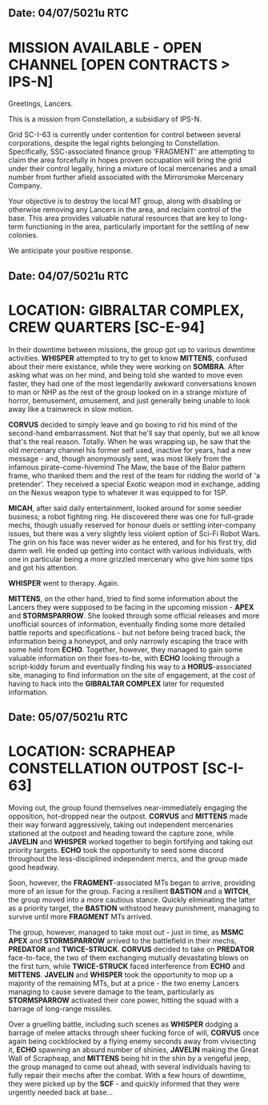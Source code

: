 ## Date: 04/07/5021u RTC
# MISSION AVAILABLE - OPEN CHANNEL [OPEN CONTRACTS > IPS-N]
Greetings, Lancers.

This is a mission from Constellation, a subsidiary of IPS-N.

Grid SC-I-63 is currently under contention for control between several corporations, despite the legal rights belonging to Constellation. Specifically, SSC-associated finance group 'FRAGMENT' are attempting to claim the area forcefully in hopes proven occupation will bring the grid under their control legally, hiring a mixture of local mercenaries and a small number from further afield associated with the Mirrorsmoke Mercenary Company.

Your objective is to destroy the local MT group, along with disabling or otherwise removing any Lancers in the area, and reclaim control of the base. This area provides valuable natural resources that are key to long-term functioning in the area, particularly important for the settling of new colonies.

We anticipate your positive response.



## Date: 04/07/5021u RTC
# LOCATION: GIBRALTAR COMPLEX, CREW QUARTERS [SC-E-94]
In their downtime between missions, the group got up to various downtime activities. **WHISPER** attempted to try to get to know **MITTENS**, confused about their mere existance, while they were working on **SOMBRA**. After asking what was on her mind, and being told she wanted to move even faster, they had one of the most legendarily awkward conversations known to man or NHP as the rest of the group looked on in a strange mixture of horror, bemusement, *a*musement, and just generally being unable to look away like a trainwreck in slow motion.

**CORVUS** decided to simply leave and go boxing to rid his mind of the second-hand embarrassment. Not that he'll say that openly, but we all know that's the real reason. Totally. When he was wrapping up, he saw that the old mercenary channel his former self used, inactive for years, had a new message - and, though anonymously sent, was most likely from the infamous pirate-come-hivemind The Maw, the base of the Balor pattern frame, who thanked them and the rest of the team for ridding the world of 'a pretender'. They received a special Exotic weapon mod in exchange, adding on the Nexus weapon type to whatever it was equipped to for 1SP.

**MICAH**, after said daily entertainment, looked around for some seedier business; a robot fighting ring. He discovered there was one for full-grade mechs, though usually reserved for honour duels or settling inter-company issues, but there was a very slightly less violent option of Sci-Fi Robot Wars. The grin on his face was never wider as he entered, and for his first try, did damn well. He ended up getting into contact with various individuals, with one in particular being a more grizzled mercenary who give him some tips and got his attention.

**WHISPER** went to therapy. Again.

**MITTENS**, on the other hand, tried to find some information about the Lancers they were supposed to be facing in the upcoming mission - **APEX** and **STORMSPARROW**. She looked through some official releases and more unofficial sources of information, eventually finding some more detailed battle reports and specifications - but not before being traced back, the information being a honeypot, and only narrowly escaping the trace with some held from **ECHO**. Together, however, they managed to gain some valuable information on their foes-to-be, with **ECHO** looking through a script-kiddy forum and eventually finding his way to a **HORUS**-associated site, managing to find information on the site of engagement, at the cost of having to hack into the **GIBRALTAR COMPLEX** later for requested information.



## Date: 05/07/5021u RTC
# LOCATION: SCRAPHEAP CONSTELLATION OUTPOST [SC-I-63]
Moving out, the group found themselves near-immediately engaging the opposition, hot-dropped near the outpost. **CORVUS** and **MITTENS** made their way forward aggressively, taking out independent mercenaries stationed at the outpost and heading toward the capture zone, while **JAVELIN** and **WHISPER** worked together to begin fortifying and taking out priority targets. **ECHO** took the opportunity to seed some discord throughout the less-disciplined independent mercs, and the group made good headway.

Soon, however, the **FRAGMENT**-associated MTs began to arrive, providing more of an issue for the group. Facing a resilient **BASTION** and a **WITCH**, the group moved into a more cautious stance. Quickly eliminating the latter as a priority target, the **BASTION** withstood heavy punishment, managing to survive until more **FRAGMENT** MTs arrived.

The group, however, managed to take most out - just in time, as **MSMC** **APEX** and **STORMSPARROW** arrived to the battlefield in their mechs, **PREDATOR** and **TWICE-STRUCK**. **CORVUS** decided to take on **PREDATOR** face-to-face, the two of them exchanging mutually devastating blows on the first turn, while **TWICE-STRUCK** faced interference from **ECHO** and **MITTENS**. **JAVELIN** and **WHISPER** took the opportunity to mop up a majority of the remaining MTs, but at a price - the two enemy Lancers managing to cause severe damage to the team, particularly as **STORMSPARROW** activated their core power, hitting the squad with a barrage of long-range missiles.

Over a gruelling battle, including such scenes as **WHISPER** dodging a barrage of melee attacks through sheer fucking force of will, **CORVUS** once again being cockblocked by a flying enemy seconds away from vivisecting it, **ECHO** spawning an absurd number of shinies, **JAVELIN** making the Great Wall of Scrapheap, and **MITTENS** being hit in the shin by a vengeful jeep, the group managed to come out ahead, with several individuals having to fully repair their mechs after the combat. With a few hours of downtime, they were picked up by the **SCF** - and quickly informed that they were urgently needed back at base...



